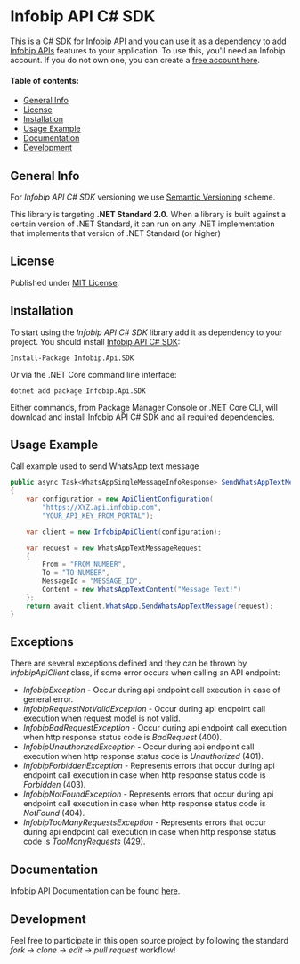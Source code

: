 # Infobip API C# SDK

This is a C# SDK for Infobip API and you can use it as a dependency to add [Infobip APIs][apidocs] features to your application. To use this, you'll need an Infobip account. If you do not own one, you can create a [free account here][signup].

#### Table of contents:

- [General Info](#general-info)
- [License](#license)
- [Installation](#installation)
- [Usage Example](#usage-example)
- [Documentation](#documentation)
- [Development](#development)

## General Info

For _Infobip API C# SDK_ versioning we use [Semantic Versioning][semver] scheme.

This library is targeting **.NET Standard 2.0**. When a library is built against a certain version of .NET Standard, it can run on any .NET implementation that implements that version of .NET Standard (or higher)

## License

Published under [MIT License](license).

## Installation

To start using the _Infobip API C# SDK_ library add it as dependency to your project.
You should install [Infobip API C# SDK](https://www.nuget.org/packages/Infobip.Api.SDK):

    Install-Package Infobip.Api.SDK

Or via the .NET Core command line interface:

    dotnet add package Infobip.Api.SDK

Either commands, from Package Manager Console or .NET Core CLI, will download and install Infobip API C# SDK and all required dependencies.

## Usage Example

Call example used to send WhatsApp text message

```csharp
public async Task<WhatsAppSingleMessageInfoResponse> SendWhatsAppTextMessage()
{
    var configuration = new ApiClientConfiguration(
        "https://XYZ.api.infobip.com",
        "YOUR_API_KEY_FROM_PORTAL");

    var client = new InfobipApiClient(configuration);

    var request = new WhatsAppTextMessageRequest
    {
        From = "FROM_NUMBER",
        To = "TO_NUMBER",
        MessageId = "MESSAGE_ID",
        Content = new WhatsAppTextContent("Message Text!")
    };
    return await client.WhatsApp.SendWhatsAppTextMessage(request);
}
```

## Exceptions

There are several exceptions defined and they can be thrown by _InfobipApiClient_ class, if some error occurs when calling an API endpoint:

- _InfobipException_ - Occur during api endpoint call execution in case of general error.
- _InfobipRequestNotValidException_ - Occur during api endpoint call execution when request model is not valid.
- _InfobipBadRequestException_ - Occur during api endpoint call execution when http response status code is _BadRequest_ (400).
- _InfobipUnauthorizedException_ - Occur during api endpoint call execution when http response status code is _Unauthorized_ (401).
- _InfobipForbiddenException_ - Represents errors that occur during api endpoint call execution in case when http response status code is _Forbidden_ (403).
- _InfobipNotFoundException_ - Represents errors that occur during api endpoint call execution in case when http response status code is _NotFound_ (404).
- _InfobipTooManyRequestsException_ - Represents errors that occur during api endpoint call execution in case when http response status code is _TooManyRequests_ (429).

## Documentation

Infobip API Documentation can be found [here][apidocs].

## Development

Feel free to participate in this open source project by following the standard _fork -> clone -> edit -> pull request_ workflow!

[apidocs]: https://www.infobip.com/docs/api
[signup]: https://www.infobip.com/signup
[semver]: https://semver.org
[license]: LICENSE
